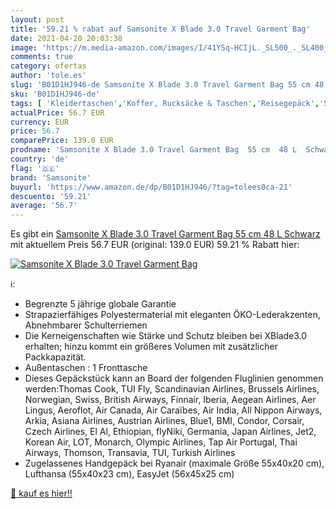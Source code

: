 ```yaml
---
layout: post
title: '59.21 % rabat auf Samsonite X Blade 3.0 Travel Garment Bag'
date: 2021-04-20 20:03:38
image: 'https://m.media-amazon.com/images/I/41YSq-HCIjL._SL500_._SL400_.jpg'
comments: true
category: ofertas
author: 'tole.es'
slug: 'B01D1HJ946-de Samsonite X Blade 3.0 Travel Garment Bag 55 cm 48 L Schwarz'
sku: 'B01D1HJ946-de'
tags: [ 'Kleidertaschen','Koffer, Rucksäcke & Taschen','Reisegepäck','Sport','Sport & Freizeit','samsonite', ]
actualPrice: 56.7 EUR
currency: EUR
price: 56.7
comparePrice: 139.0 EUR
prodname: 'Samsonite X Blade 3.0 Travel Garment Bag  55 cm  48 L  Schwarz'
country: 'de'
flag: '🇩🇪'
brand: 'Samsonite'
buyurl: 'https://www.amazon.de/dp/B01D1HJ946/?tag=tolees0ca-21'
descuento: '59.21'
average: '56.7'
---
```


Es gibt ein [Samsonite X Blade 3.0 Travel Garment Bag  55 cm  48 L  Schwarz](https://www.amazon.de/dp/B01D1HJ946/?tag=tolees0ca-21) mit aktuellem Preis 56.7 EUR (original: 139.0 EUR) 59.21 % Rabatt hier:

[![Samsonite X Blade 3.0 Travel Garment Bag](https://m.media-amazon.com/images/I/41YSq-HCIjL._SL500_._SL400_.jpg)](https://www.amazon.de/dp/B01D1HJ946/?tag=tolees0ca-21)

ℹ️:

- Begrenzte 5 jährige globale Garantie
- Strapazierfähiges Polyestermaterial mit eleganten ÖKO-Lederakzenten, Abnehmbarer Schulterriemen
- Die Kerneigenschaften wie Stärke und Schutz bleiben bei XBlade3.0 erhalten; hinzu kommt ein größeres Volumen mit zusätzlicher Packkapazität.
- Außentaschen : 1 Fronttasche
- Dieses Gepäckstück kann an Board der folgenden Fluglinien genommen werden:Thomas Cook, TUI Fly, Scandinavian Airlines, Brussels Airlines, Norwegian, Swiss, British Airways, Finnair, Iberia, Aegean Airlines, Aer Lingus, Aeroflot, Air Canada, Air Caraïbes, Air India, All Nippon Airways, Arkia, Asiana Airlines, Austrian Airlines, Blue1, BMI, Condor, Corsair, Czech Airlines, El Al, Ethiopian, flyNiki, Germania, Japan Airlines, Jet2, Korean Air, LOT, Monarch, Olympic Airlines, Tap Air Portugal, Thai Airways, Thomson, Transavia, TUI, Turkish Airlines
- Zugelassenes Handgepäck bei Ryanair (maximale Größe 55x40x20 cm), Lufthansa (55x40x23 cm), EasyJet (56x45x25 cm)

[🛒 kauf es hier!!](https://www.amazon.de/dp/B01D1HJ946/?tag=tolees0ca-21)
